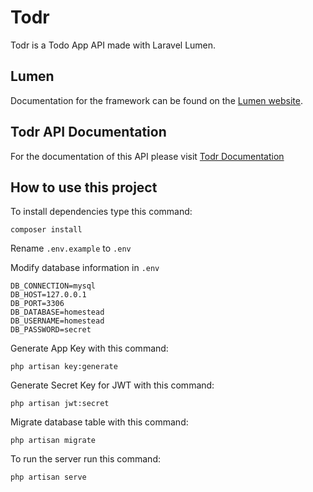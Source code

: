 # Todr

Todr is a Todo App API made with Laravel Lumen.

## Lumen

Documentation for the framework can be found on the [Lumen website](https://lumen.laravel.com/docs).

## Todr API Documentation

For the documentation of this API please visit [Todr Documentation](https://documenter.getpostman.com/view/14056641/TzsbK7JM)

## How to use this project

To install dependencies type this command:

```
composer install
```

Rename `.env.example` to `.env`

Modify database information in `.env`

```
DB_CONNECTION=mysql
DB_HOST=127.0.0.1
DB_PORT=3306
DB_DATABASE=homestead
DB_USERNAME=homestead
DB_PASSWORD=secret
```

Generate App Key with this command:

```
php artisan key:generate
```

Generate Secret Key for JWT with this command:

```
php artisan jwt:secret
```

Migrate database table with this command:

```
php artisan migrate
```

To run the server run this command:

```
php artisan serve
```
